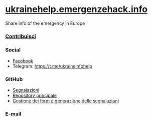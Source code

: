 # [ukrainehelp.emergenzehack.info](https://ukrainehelp.emergenzehack.info)

Share info of the emergency in Europe

### [Contribuisci](https://ukrainehelp.emergenzehack.info/contribuisci/)

### Social

- [Facebook](https://www.facebook.com/groups/ukrainehelpit/)
- Telegram: https://t.me/ukraineinfohelp

### GitHub

- [Segnalazioni](https://github.com/emergenzeHack/europehelp.info_segnalazioni/issues)
- [Repository principale](https://github.com/emergenzeHack/europehelp.info)
- [Gestione dei form e generazione delle segnalazioni](https://github.com/emergenzeHack/ukrainehelp.emergenzehack.info_backend)

### E-mail
